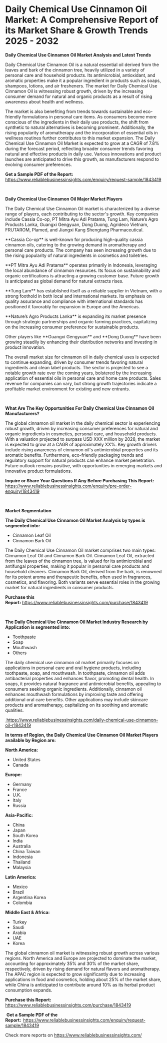 <p><h1>Daily Chemical Use Cinnamon Oil Market: A Comprehensive Report of its Market Share & Growth Trends 2025 - 2032</h1></p><p><strong>Daily Chemical Use Cinnamon Oil Market Analysis and Latest Trends</strong></p>
<p><p>Daily Chemical Use Cinnamon Oil is a natural essential oil derived from the leaves and bark of the cinnamon tree, heavily utilized in a variety of personal care and household products. Its antimicrobial, antioxidant, and aromatic properties make it a popular ingredient in products such as soaps, shampoos, lotions, and air fresheners. The market for Daily Chemical Use Cinnamon Oil is witnessing robust growth, driven by the increasing consumer demand for natural and organic products as a result of rising awareness about health and wellness.</p><p>The market is also benefiting from trends towards sustainable and eco-friendly formulations in personal care items. As consumers become more conscious of the ingredients in their daily use products, the shift from synthetic to natural alternatives is becoming prominent. Additionally, the rising popularity of aromatherapy and the incorporation of essential oils in wellness routines further contributes to this market expansion. The Daily Chemical Use Cinnamon Oil Market is expected to grow at a CAGR of 7.8% during the forecast period, reflecting broader consumer trends favoring natural and effective products in daily use. Various innovations and product launches are anticipated to drive this growth, as manufacturers respond to evolving consumer preferences.</p></p>
<p><strong>Get a Sample PDF of the Report:&nbsp;</strong> <a href="https://www.reliablebusinessinsights.com/enquiry/request-sample/1843419?utm_campaign=1558&utm_medium=2&utm_source=Github&utm_content=ia&utm_term=03022025&utm_id=daily-chemical-use-cinnamon-oil">https://www.reliablebusinessinsights.com/enquiry/request-sample/1843419</a></p>
<p>&nbsp;</p>
<p><strong>Daily Chemical Use Cinnamon Oil Major Market Players</strong></p>
<p><p>The Daily Chemical Use Cinnamon Oil market is characterized by a diverse range of players, each contributing to the sector's growth. Key companies include Cassia Co-op, PT Mitra Ayu Adi Pratama, Tung Lam, Nature’s Agro Products Lanka, Guangxi Gengyuan, Dong Duong, Agrideco Vietnam, FRUTAROM, Plamed, and Jiangxi Kang Shengtang Pharmaceutical.</p><p>**Cassia Co-op** is well-known for producing high-quality cassia cinnamon oils, catering to the growing demand in aromatherapy and personal care products. The company has seen increasing growth due to the rising popularity of natural ingredients in cosmetics and toiletries.</p><p>**PT Mitra Ayu Adi Pratama** operates primarily in Indonesia, leveraging the local abundance of cinnamon resources. Its focus on sustainability and organic certifications is attracting a growing customer base. Future growth is anticipated as global demand for natural extracts rises.</p><p>**Tung Lam** has established itself as a reliable supplier in Vietnam, with a strong foothold in both local and international markets. Its emphasis on quality assurance and compliance with international standards has positioned it favorably for expansion in Europe and the Americas.</p><p>**Nature’s Agro Products Lanka** is expanding its market presence through strategic partnerships and organic farming practices, capitalizing on the increasing consumer preference for sustainable products.</p><p>Other players like **Guangxi Gengyuan** and **Dong Duong** have been growing steadily by enhancing their distribution networks and investing in product innovation.</p><p>The overall market size for cinnamon oil in daily chemical uses is expected to continue expanding, driven by consumer trends favoring natural ingredients and clean label products. The sector is projected to see a notable growth rate over the coming years, bolstered by the increasing application of essential oils in personal care and home care products. Sales revenue for companies can vary, but strong growth trajectories indicate a profitable market environment for existing and new entrants.</p></p>
<p>&nbsp;</p>
<p><strong>What Are The Key Opportunities For Daily Chemical Use Cinnamon Oil Manufacturers?</strong></p>
<p><p>The global cinnamon oil market in the daily chemical sector is experiencing robust growth, driven by increasing consumer preferences for natural and organic ingredients in cosmetics, personal care, and household products. With a valuation projected to surpass USD XXX million by 2028, the market is expected to grow at a CAGR of approximately XX%. Key growth drivers include rising awareness of cinnamon oil's antimicrobial properties and its aromatic benefits. Furthermore, eco-friendly packaging trends and regulatory support for natural products can enhance market penetration. Future outlook remains positive, with opportunities in emerging markets and innovative product formulations.</p></p>
<p><strong>Inquire or Share Your Questions If Any Before Purchasing This Report:</strong> <a href="https://www.reliablebusinessinsights.com/enquiry/pre-order-enquiry/1843419?utm_campaign=1558&utm_medium=2&utm_source=Github&utm_content=ia&utm_term=03022025&utm_id=daily-chemical-use-cinnamon-oil">https://www.reliablebusinessinsights.com/enquiry/pre-order-enquiry/1843419</a></p>
<p>&nbsp;</p>
<p><strong>Market Segmentation</strong></p>
<p><strong>The Daily Chemical Use Cinnamon Oil Market Analysis by types is segmented into:</strong></p>
<p><ul><li>Cinnamon Leaf Oil</li><li>Cinnamon Bark Oil</li></ul></p>
<p><p>The Daily Chemical Use Cinnamon Oil market comprises two main types: Cinnamon Leaf Oil and Cinnamon Bark Oil. Cinnamon Leaf Oil, extracted from the leaves of the cinnamon tree, is valued for its antimicrobial and antifungal properties, making it popular in personal care products and household cleaners. Cinnamon Bark Oil, derived from the bark, is renowned for its potent aroma and therapeutic benefits, often used in fragrances, cosmetics, and flavoring. Both variants serve essential roles in the growing market for natural ingredients in consumer products.</p></p>
<p><strong>Purchase this Report:&nbsp;</strong><a href="https://www.reliablebusinessinsights.com/purchase/1843419?utm_campaign=1558&utm_medium=2&utm_source=Github&utm_content=ia&utm_term=03022025&utm_id=daily-chemical-use-cinnamon-oil">https://www.reliablebusinessinsights.com/purchase/1843419</a></p>
<p>&nbsp;</p>
<p><strong>The Daily Chemical Use Cinnamon Oil Market Industry Research by Application is segmented into:</strong></p>
<p><ul><li>Toothpaste</li><li>Soap</li><li>Mouthwash</li><li>Others</li></ul></p>
<p><p>The daily chemical use cinnamon oil market primarily focuses on applications in personal care and oral hygiene products, including toothpaste, soap, and mouthwash. In toothpaste, cinnamon oil adds antibacterial properties and enhances flavor, promoting dental health. In soaps, it provides natural fragrance and antimicrobial benefits, appealing to consumers seeking organic ingredients. Additionally, cinnamon oil enhances mouthwash formulations by improving taste and offering additional oral care benefits. Other applications may include skincare products and aromatherapy, capitalizing on its soothing and aromatic qualities.</p></p>
<p><a href="https://www.reliablebusinessinsights.com/daily-chemical-use-cinnamon-oil-r1843419?utm_campaign=1558&utm_medium=2&utm_source=Github&utm_content=ia&utm_term=03022025&utm_id=daily-chemical-use-cinnamon-oil">&nbsp;https://www.reliablebusinessinsights.com/daily-chemical-use-cinnamon-oil-r1843419</a></p>
<p><strong>In terms of Region, the Daily Chemical Use Cinnamon Oil Market Players available by Region are:</strong></p>
<p>
    <p> <strong> North America: </strong>
        <ul>
            <li>United States</li>
            <li>Canada</li>
        </ul>
        </p> 
    <p> <strong> Europe: </strong>
        <ul>
            <li>Germany</li>
            <li>France</li>
            <li>U.K.</li>
            <li>Italy</li>
            <li>Russia</li>
        </ul>
        </p> 
    <p> <strong> Asia-Pacific: </strong>
        <ul>
            <li>China</li>
            <li>Japan</li>
            <li>South Korea</li>
            <li>India</li>
            <li>Australia</li>
            <li>China Taiwan</li>
            <li>Indonesia</li>
            <li>Thailand</li>
            <li>Malaysia</li>
        </ul>
        </p> 
    <p> <strong> Latin America: </strong>
        <ul>
            <li>Mexico</li>
            <li>Brazil</li>
            <li>Argentina Korea</li>
            <li>Colombia</li>
        </ul>
        </p> 
    <p> <strong> Middle East & Africa: </strong>
        <ul>
            <li>Turkey</li>
            <li>Saudi</li>
            <li>Arabia</li>
            <li>UAE</li>
            <li>Korea</li>
        </ul>
    </p>
    </p>
<p><p>The global cinnamon oil market is witnessing robust growth across various regions. North America and Europe are projected to dominate the market, accounting for approximately 35% and 30% of the market share, respectively, driven by rising demand for natural flavors and aromatherapy. The APAC region is expected to grow significantly due to increasing applications in food and cosmetics, holding about 25% of the market share, while China is anticipated to contribute around 10% as its herbal product consumption expands.</p></p>
<p><strong>Purchase this Report: </strong><a href="https://www.reliablebusinessinsights.com/purchase/1843419?utm_campaign=1558&utm_medium=2&utm_source=Github&utm_content=ia&utm_term=03022025&utm_id=daily-chemical-use-cinnamon-oil">https://www.reliablebusinessinsights.com/purchase/1843419</a></p>
<p>&nbsp;<strong>Get a Sample PDF of the Report:&nbsp;&nbsp;</strong><a href="https://www.reliablebusinessinsights.com/enquiry/request-sample/1843419?utm_campaign=1558&utm_medium=2&utm_source=Github&utm_content=ia&utm_term=03022025&utm_id=daily-chemical-use-cinnamon-oil">https://www.reliablebusinessinsights.com/enquiry/request-sample/1843419</a></p>
<p><strong></strong></p>
<p>Check more reports on <a href="https://www.reliablebusinessinsights.com/?utm_campaign=1558&utm_medium=2&utm_source=Github&utm_content=ia&utm_term=03022025&utm_id=daily-chemical-use-cinnamon-oil">https://www.reliablebusinessinsights.com/</a></p>